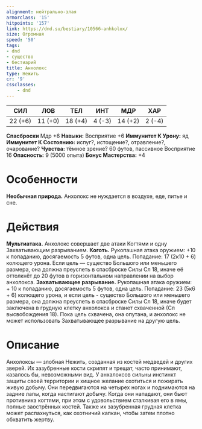 ```yaml
---
alignment: нейтрально-злая
armorclass: '15'
hitpoints: '157'
link: https://dnd.su/bestiary/10566-anhkolox/
size: Огромная
speed: '50'
tags:
- dnd
- существо
- бестиарий
title: Анхолокс
type: Нежить
cr: '9'
cssclasses:
    - dnd
---
```



| СИЛ | ЛОВ | ТЕЛ | ИНТ | МДР | ХАР |
|---|---|---|---|---|---|
| 22 (+6) | 11 (+0) | 18 (+4) | 4 (-3) | 14 (+2) | 2 (-4) |
**Спасброски** Мдр +6
**Навыки:** Восприятие +6
**Иммунитет К Урону:** яд
**Иммунитет К Состоянию:** испуг?, истощение?, отравление?, очарование?
**Чувства:** тёмное зрение? 60 футов, пассивное Восприятие 16
**Опасность:** 9 (5000 опыта)
**Бонус Мастерства:** +4


# Особенности
**Необычная природа.** Анхолокс не нуждается в воздухе, еде, питье и сне.


# Действия
**Мультиатака.** Анхолокс совершает две атаки Когтями и одну Захватывающим разрыванием.
**Коготь.** Рукопашная атака оружием: +10 к попаданию, досягаемость 5 футов, одна цель. Попадание: 17 (2к10 + 6) колющего урона. Если цель — существо Большого или меньшего размера, она должна преуспеть в спасброске Силы Сл 18, иначе её оттолкнёт до 20 футов в горизонтальном направлении на выбор анхолокса.
**Захватывающее разрывание.** Рукопашная атака оружием: + 10 к попаданию, досягаемость 5 футов, одна цель. Попадание: 23 (5к6 + 6) колющего урона, и если цель - существо Большого или меньшего размера, она должна преуспеть в спасброске Силы Сл 18, иначе будет заключена в грудную клетку анхолокса и станет схваченной (Сл высвобождения 18). Пока цель схвачена, она опутана, и анхолокс не может использовать Захватывающее разрывание на другую цель.


# Описание
Анхолоксы — злобная Нежить, созданная из костей медведей и других зверей. Их зазубренные кости скрипят и трещат, часто принимают, казалось бы, невозможными вид. У анхалоксов сильны инстинкт защиты своей территории и хищное желание охотиться и пожирать живую добычу. Они передвигаются на четырех ногах и поднимаются на задние лапы, когда настигают добычу. Когда они нападают, они бьют противника когтями, при этом с удовольствием сталкивая его в ямы, полные заострённых костей. Также их зазубренная грудная клетка может распахнуться, как охотничий капкан, чтобы затем плотно обхватить жертву.